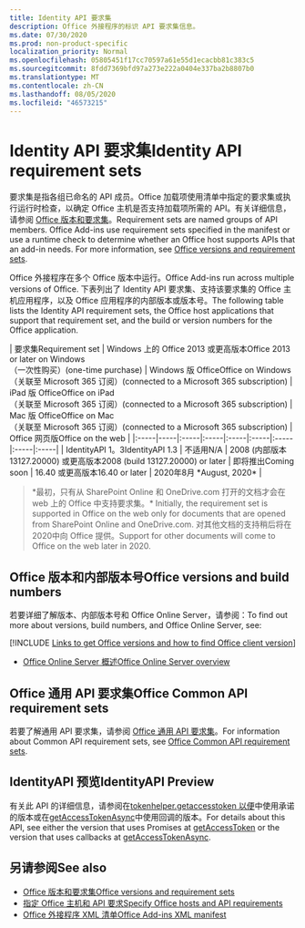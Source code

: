 ```yaml
---
title: Identity API 要求集
description: Office 外接程序的标识 API 要求集信息。
ms.date: 07/30/2020
ms.prod: non-product-specific
localization_priority: Normal
ms.openlocfilehash: 05805451f17cc70597a61e55d1ecacbb81c383c5
ms.sourcegitcommit: 8fdd7369bfd97a273e222a0404e337ba2b8807b0
ms.translationtype: MT
ms.contentlocale: zh-CN
ms.lasthandoff: 08/05/2020
ms.locfileid: "46573215"
---
```

# <a name="identity-api-requirement-sets"></a><span data-ttu-id="281ba-103">Identity API 要求集</span><span class="sxs-lookup"><span data-stu-id="281ba-103">Identity API requirement sets</span></span>

<span data-ttu-id="281ba-p101">要求集是指各组已命名的 API 成员。Office 加载项使用清单中指定的要求集或执行运行时检查，以确定 Office 主机是否支持加载项所需的 API。有关详细信息，请参阅 [Office 版本和要求集](../../develop/office-versions-and-requirement-sets.md)。</span><span class="sxs-lookup"><span data-stu-id="281ba-p101">Requirement sets are named groups of API members. Office Add-ins use requirement sets specified in the manifest or use a runtime check to determine whether an Office host supports APIs that an add-in needs. For more information, see [Office versions and requirement sets](../../develop/office-versions-and-requirement-sets.md).</span></span>

<span data-ttu-id="281ba-107">Office 外接程序在多个 Office 版本中运行。</span><span class="sxs-lookup"><span data-stu-id="281ba-107">Office Add-ins run across multiple versions of Office.</span></span> <span data-ttu-id="281ba-108">下表列出了 Identity API 要求集、支持该要求集的 Office 主机应用程序，以及 Office 应用程序的内部版本或版本号。</span><span class="sxs-lookup"><span data-stu-id="281ba-108">The following table lists the Identity API requirement sets, the Office host applications that support that requirement set, and the build or version numbers for the Office application.</span></span>

|  <span data-ttu-id="281ba-109">要求集</span><span class="sxs-lookup"><span data-stu-id="281ba-109">Requirement set</span></span>  | <span data-ttu-id="281ba-110">Windows 上的 Office 2013 或更高版本</span><span class="sxs-lookup"><span data-stu-id="281ba-110">Office 2013 or later on Windows</span></span><br><span data-ttu-id="281ba-111">（一次性购买）</span><span class="sxs-lookup"><span data-stu-id="281ba-111">(one-time purchase)</span></span> | <span data-ttu-id="281ba-112">Windows 版 Office</span><span class="sxs-lookup"><span data-stu-id="281ba-112">Office on Windows</span></span><br><span data-ttu-id="281ba-113">（关联至 Microsoft 365 订阅）</span><span class="sxs-lookup"><span data-stu-id="281ba-113">(connected to a Microsoft 365 subscription)</span></span> |  <span data-ttu-id="281ba-114">iPad 版 Office</span><span class="sxs-lookup"><span data-stu-id="281ba-114">Office on iPad</span></span><br><span data-ttu-id="281ba-115">（关联至 Microsoft 365 订阅）</span><span class="sxs-lookup"><span data-stu-id="281ba-115">(connected to a Microsoft 365 subscription)</span></span>  |  <span data-ttu-id="281ba-116">Mac 版 Office</span><span class="sxs-lookup"><span data-stu-id="281ba-116">Office on Mac</span></span><br><span data-ttu-id="281ba-117">（关联至 Microsoft 365 订阅）</span><span class="sxs-lookup"><span data-stu-id="281ba-117">(connected to a Microsoft 365 subscription)</span></span>  | <span data-ttu-id="281ba-118">Office 网页版</span><span class="sxs-lookup"><span data-stu-id="281ba-118">Office on the web</span></span>  |
|:-----|-----|:-----|:-----|:-----|:-----|:-----|:-----|:-----|
| <span data-ttu-id="281ba-119">IdentityAPI 1。3</span><span class="sxs-lookup"><span data-stu-id="281ba-119">IdentityAPI 1.3</span></span>  | <span data-ttu-id="281ba-120">不适用</span><span class="sxs-lookup"><span data-stu-id="281ba-120">N/A</span></span> | <span data-ttu-id="281ba-121">2008 (内部版本 13127.20000) 或更高版本</span><span class="sxs-lookup"><span data-stu-id="281ba-121">2008 (build 13127.20000) or later</span></span> | <span data-ttu-id="281ba-122">即将推出</span><span class="sxs-lookup"><span data-stu-id="281ba-122">Coming soon</span></span> | <span data-ttu-id="281ba-123">16.40 或更高版本</span><span class="sxs-lookup"><span data-stu-id="281ba-123">16.40 or later</span></span> | <span data-ttu-id="281ba-124">2020年8月 \*</span><span class="sxs-lookup"><span data-stu-id="281ba-124">August, 2020\*</span></span> |

> <span data-ttu-id="281ba-125">\*最初，只有从 SharePoint Online 和 OneDrive.com 打开的文档才会在 web 上的 Office 中支持要求集。</span><span class="sxs-lookup"><span data-stu-id="281ba-125">\* Initially, the requirement set is supported in Office on the web only for documents that are opened from SharePoint Online and OneDrive.com.</span></span> <span data-ttu-id="281ba-126">对其他文档的支持稍后将在2020中向 Office 提供。</span><span class="sxs-lookup"><span data-stu-id="281ba-126">Support for other documents will come to Office on the web later in 2020.</span></span>

## <a name="office-versions-and-build-numbers"></a><span data-ttu-id="281ba-127">Office 版本和内部版本号</span><span class="sxs-lookup"><span data-stu-id="281ba-127">Office versions and build numbers</span></span>

<span data-ttu-id="281ba-128">若要详细了解版本、内部版本号和 Office Online Server，请参阅：</span><span class="sxs-lookup"><span data-stu-id="281ba-128">To find out more about versions, build numbers, and Office Online Server, see:</span></span>

[!INCLUDE [Links to get Office versions and how to find Office client version](../../includes/links-get-office-versions-builds.md)]
- [<span data-ttu-id="281ba-129">Office Online Server 概述</span><span class="sxs-lookup"><span data-stu-id="281ba-129">Office Online Server overview</span></span>](/officeonlineserver/office-online-server-overview)

## <a name="office-common-api-requirement-sets"></a><span data-ttu-id="281ba-130">Office 通用 API 要求集</span><span class="sxs-lookup"><span data-stu-id="281ba-130">Office Common API requirement sets</span></span>

<span data-ttu-id="281ba-131">若要了解通用 API 要求集，请参阅 [Office 通用 API 要求集](office-add-in-requirement-sets.md)。</span><span class="sxs-lookup"><span data-stu-id="281ba-131">For information about Common API requirement sets, see [Office Common API requirement sets](office-add-in-requirement-sets.md).</span></span>

## <a name="identityapi-preview"></a><span data-ttu-id="281ba-132">IdentityAPI 预览</span><span class="sxs-lookup"><span data-stu-id="281ba-132">IdentityAPI Preview</span></span>

<span data-ttu-id="281ba-133">有关此 API 的详细信息，请参阅在[tokenhelper.getaccesstoken 以便](/javascript/api/office-runtime/officeruntime.auth#getaccesstoken-options-)中使用承诺的版本或在[getAccessTokenAsync](/javascript/api/office/office.auth#getaccesstokenasync-options--callback-)中使用回调的版本。</span><span class="sxs-lookup"><span data-stu-id="281ba-133">For details about this API, see either the version that uses Promises at [getAccessToken](/javascript/api/office-runtime/officeruntime.auth#getaccesstoken-options-) or the version that uses callbacks at [getAccessTokenAsync](/javascript/api/office/office.auth#getaccesstokenasync-options--callback-).</span></span>

## <a name="see-also"></a><span data-ttu-id="281ba-134">另请参阅</span><span class="sxs-lookup"><span data-stu-id="281ba-134">See also</span></span>

- [<span data-ttu-id="281ba-135">Office 版本和要求集</span><span class="sxs-lookup"><span data-stu-id="281ba-135">Office versions and requirement sets</span></span>](../../develop/office-versions-and-requirement-sets.md)
- [<span data-ttu-id="281ba-136">指定 Office 主机和 API 要求</span><span class="sxs-lookup"><span data-stu-id="281ba-136">Specify Office hosts and API requirements</span></span>](../../develop/specify-office-hosts-and-api-requirements.md)
- [<span data-ttu-id="281ba-137">Office 外接程序 XML 清单</span><span class="sxs-lookup"><span data-stu-id="281ba-137">Office Add-ins XML manifest</span></span>](../../develop/add-in-manifests.md)
